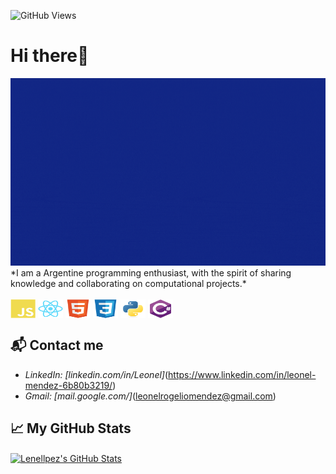 
![GitHub Views](https://komarev.com/ghpvc/?username=Lenellpez&color=2685BF)
# Hi there👋
<img aling="center" src="https://github.com/Lenellpez/Lenellpez/blob/main/leonel%20mendez%20Lopez.gif" width="600" height="300"/>
*I am a Argentine programming enthusiast, with the spirit of sharing knowledge and collaborating on computational projects.*

<div style="display: inline_block"><br>
  <img align="center" alt="Rafa-Js" height="30" width="40" src="https://raw.githubusercontent.com/devicons/devicon/master/icons/javascript/javascript-plain.svg">
  <img align="center" alt="Rafa-React" height="30" width="40" src="https://raw.githubusercontent.com/devicons/devicon/master/icons/react/react-original.svg">
  <img align="center" alt="Rafa-HTML" height="30" width="40" src="https://raw.githubusercontent.com/devicons/devicon/master/icons/html5/html5-original.svg">
  <img align="center" alt="Rafa-CSS" height="30" width="40" src="https://raw.githubusercontent.com/devicons/devicon/master/icons/css3/css3-original.svg">
  <img align="center" alt="Rafa-Python" height="30" width="40" src="https://raw.githubusercontent.com/devicons/devicon/master/icons/python/python-original.svg">
  <img align="center" alt="Rafa-Csharp" height="30" width="40" src="https://raw.githubusercontent.com/devicons/devicon/master/icons/csharp/csharp-original.svg">
</div>
  
## 📬 Contact me
- *LinkedIn: [linkedin.com/in/Leonel]*(https://www.linkedin.com/in/leonel-mendez-6b80b3219/)
- *Gmail: [mail.google.com/]*(leonelrogeliomendez@gmail.com)
## &#x1f4c8; My GitHub Stats

<a href="https://github.com/Lenellpez/Lenellpez">
  <img align="center" src="https://github-readme-stats.vercel.app/api?username=Lenellpez&show_icons=true&line_height=27&count_private=true&title_color=ffffff&text_color=c9cacc&icon_color=2bbc8a&bg_color=1d1f21" alt="Lenellpez's GitHub Stats" />
</a>


